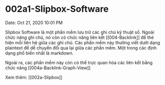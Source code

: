 # 002a1-Slipbox-Software

Date: Oct 21, 2020 10:01 PM

Slipbox Software là một phần mềm lưu trữ các ghi chú kỹ thuật số. Ngoài chức năng ghi chú, nó còn có chức năng liên kết [[004-Backlink]]  để thẻ hiện mỗi liên hệ giữa các ghi chú. Các phần mềm này thường viết dưới dạng plaintext để dễ chuyển đổi qua lại giữa các phần mềm. Một trong các định dạng phổ biến nhất là markdown.

Ngoài ra, các phần mềm này còn có thể trực quan hóa các liên kết bằng chức năng [[004a-Backlink-Graph-View]] 

Xem thêm:
[[002a-Slipbox]]